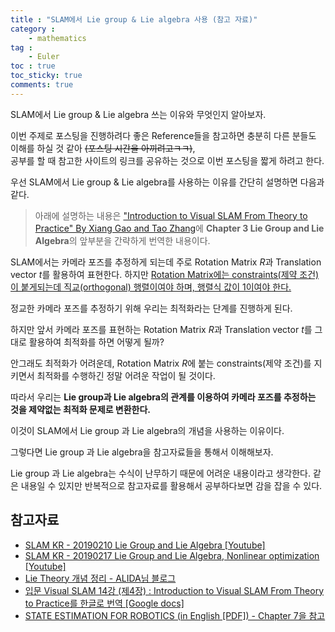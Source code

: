 ```yaml
---
title : "SLAM에서 Lie group & Lie algebra 사용 (참고 자료)"
category :
    - mathematics
tag :
    - Euler
toc : true
toc_sticky: true
comments: true
---  
```


SLAM에서 Lie group & Lie algebra 쓰는 이유와 무엇인지 알아보자.  

이번 주제로 포스팅을 진행하려다 좋은 Reference들을 참고하면 충분히 다른 분들도 이해를 하실 것 같아 ~~(포스팅 시간을 아끼려고ㅋㅋ)~~,  
공부를 할 때 참고한 사이트의 링크를 공유하는 것으로 이번 포스팅을 짧게 하려고 한다.  

우선 SLAM에서 Lie group & Lie algebra를 사용하는 이유를 간단히 설명하면 다음과 같다.  

> 아래에 설명하는 내용은 ["Introduction to Visual SLAM
From Theory to Practice" By Xiang Gao and Tao Zhang](https://github.com/gaoxiang12/slambook2)에 **Chapter 3
Lie Group and Lie Algebra**의 앞부분을 간략하게 번역한 내용이다.  

SLAM에서는 카메라 포즈를 추정하게 되는데 주로 Rotation Matrix $R$과 Translation vector $t$를 활용하여 표현한다. 하지만 <u>Rotation Matrix에는 constraints(제약 조건)이 붙게되는데 직교(orthogonal) 행렬이여야 하며, 행렬식 값이 1이여야 한다.</u>  

정교한 카메라 포즈를 추정하기 위해 우리는 최적화라는 단계를 진행하게 된다.  

하지만 앞서 카메라 포즈를 표현하는 Rotation Matrix $R$과 Translation vector $t$를 그대로 활용하여 최적화를 하면 어떻게 될까?  

안그래도 최적화가 어려운데, Rotation Matrix $R$에 붙는 constraints(제약 조건)를 지키면서 최적화를 수행하긴 정말 어려운 작업이 될 것이다.  

따라서 우리는 **Lie group과 Lie algebra의 관계를 이용하여 카메라 포즈를 추정하는 것을 제약없는 최적화 문제로 변환한다.**  

이것이 SLAM에서 Lie group 과 Lie algebra의 개념을 사용하는 이유이다.  

그렇다면 Lie group 과 Lie algebra을 참고자료들을 통해서 이해해보자.  

Lie group 과 Lie algebra는 수식이 난무하기 때문에 어려운 내용이라고 생각한다. 같은 내용일 수 있지만 반복적으로 참고자료를 활용해서 공부하다보면 감을 잡을 수 있다.  

## 참고자료  

- [SLAM KR - 20190210 Lie Group and Lie Algebra [Youtube]](https://youtu.be/_uLRPqjdHjk)  
- [SLAM KR - 20190217 Lie Group and Lie Algebra, Nonlinear optimization [Youtube]](https://youtu.be/fFn8EfHgWfc)  
- [Lie Theory 개념 정리 - ALIDA님 블로그](https://edward0im.github.io/mathematics/2020/05/01/lie-theory/)  
- [입문 Visual SLAM 14강 (제4장) : Introduction to Visual SLAM From Theory to Practice를 한글로 번역 [Google docs]](https://docs.google.com/document/d/1icPjUyT3nPvjZ1OVMtWp9afUtuJ4gXLJL-ex7A9FpNs/edit?usp=sharing)  
- [STATE ESTIMATION FOR ROBOTICS (in English [PDF]) - Chapter 7을 참고](http://asrl.utias.utoronto.ca/~tdb/bib/barfoot_ser17.pdf)  